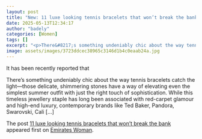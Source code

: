```yaml
---
layout: post
title: "New: 11 luxe looking tennis bracelets that won’t break the bank"
date: 2025-05-13T12:34:17
author: "badely"
categories: [Women]
tags: []
excerpt: "<p>There&#8217;s something undeniably chic about the way tennis bracelets catch the light—those delicate, shimmering stones have a way of elevating ev"
image: assets/images/3723ddcec38965c3146d1b4c0eaab24a.jpg
---
```


It has been recently reported that <p>There&#8217;s something undeniably chic about the way tennis bracelets catch the light—those delicate, shimmering stones have a way of elevating even the simplest summer outfit with just the right touch of sophistication. While this timeless jewellery staple has long been associated with red-carpet glamour and high-end luxury, contemporary brands like Ted Baker, Pandora, Swarovski, Cali [&#8230;]</p>
<p>The post <a href="https://emirateswoman.com/11-luxe-looking-tennis-bracelets-summer/" rel="nofollow">11 luxe looking tennis bracelets that won’t break the bank</a> appeared first on <a href="https://emirateswoman.com" rel="nofollow">Emirates Woman</a>.</p>

